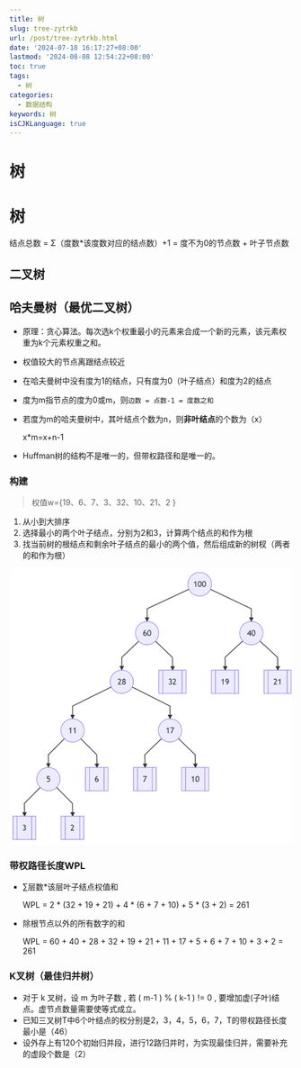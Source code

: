 ```yaml
---
title: 树
slug: tree-zytrkb
url: /post/tree-zytrkb.html
date: '2024-07-18 16:17:27+08:00'
lastmod: '2024-08-08 12:54:22+08:00'
toc: true
tags:
  - 树
categories:
  - 数据结构
keywords: 树
isCJKLanguage: true
---
```


# 树

# 树

结点总数 = Σ（度数*该度数对应的结点数）+1 = 度不为0的节点数 + 叶子节点数

## 二叉树

## 哈夫曼树（最优二叉树）

* 原理：贪心算法。每次选k个权重最小的元素来合成一个新的元素，该元素权重为k个元素权重之和。
* 权值较大的节点离跟结点较近
* 在哈夫曼树中没有度为1的结点，只有度为0（叶子结点）和度为2的结点
* 度为m指节点的度为0或m，则`边数 = 点数-1 = 度数之和`​
* 若度为m的哈夫曼树中，其叶结点个数为n，则**非叶结点**​的个数为（x）

  x*m=x+n-1
* Huffman树的结构不是唯一的，但带权路径和是唯一的。

### 构建

> 权值w={19、6、7、3、32、10、21、2 }

1. 从小到大排序
2. 选择最小的两个叶子结点，分别为2和3，计算两个结点的和作为根
3. 找当前树的根结点和剩余叶子结点的最小的两个值，然后组成新的树杈（两者的和作为根）

​![image](https://raw.githubusercontent.com/arukasxy/notes/main/content/post/image-viewer/image-20240804103842-8k49src.png)​

### 带权路径长度WPL

* ∑层数*该层叶子结点权值和

  WPL \= 2 \* (32 + 19 + 21) + 4 \* (6 + 7 + 10) + 5 \* (3 + 2) \= 261
* 除根节点以外的所有数字的和

  WPL \= 60 + 40 + 28 + 32 + 19 + 21 + 11 + 17 + 5 + 6 + 7 + 10 + 3 + 2 \= 261

### K叉树（最佳归并树）

* 对于 k 叉树，设 m 为叶子数 , 若 ( m-1 ) % ( k-1 ) !\= 0 , 要增加虚(子叶)结点。虚节点数量需要使等式成立。
* 已知三叉树T中6个叶结点的权分别是2，3，4，5，6，7，T的带权路径长度最小是（46）
* 设外存上有120个初始归并段，进行12路归并时，为实现最佳归并，需要补充的虚段个数是（2）
